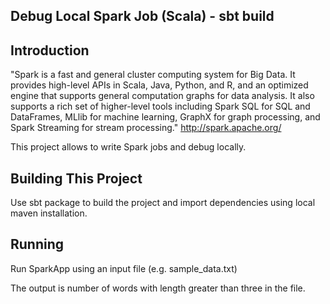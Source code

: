 ## Debug Local Spark Job (Scala) - sbt build

Introduction
------------

"Spark is a fast and general cluster computing system for Big Data. It provides
high-level APIs in Scala, Java, Python, and R, and an optimized engine that
supports general computation graphs for data analysis. It also supports a
rich set of higher-level tools including Spark SQL for SQL and DataFrames,
MLlib for machine learning, GraphX for graph processing,
and Spark Streaming for stream processing." <http://spark.apache.org/>

This project allows to write Spark jobs and debug locally.

## Building This Project

Use sbt package to build the project and import dependencies using local maven installation.

## Running

Run SparkApp using an input file (e.g. sample_data.txt)

The output is number of words with length greater than three in the file.

